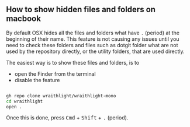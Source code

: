 ## How to show hidden files and folders on macbook
By default OSX hides all the files and folders what have `.` (period) at the beginning of their name.
This feature is not causing any issues until you need to check these folders and files such as dotgit folder what are not used by the repository directly, or the utility folders, that are used directly.

The easiest way is to show these files and folders, is to
* open the Finder from the terminal
* disable the feature

```sh

gh repo clone wraithlight/wraithlight-mono
cd wraithlight
open .

```

Once this is done, press <kbd>Cmd</kbd> + <kbd>Shift</kbd> + <kbd>.</kbd> (period).

